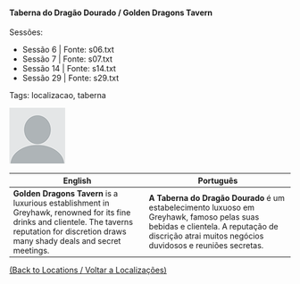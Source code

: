 
#### Taberna do Dragão Dourado / Golden Dragons Tavern

Sessões:  
- Sessão 6 | Fonte: s06.txt  
- Sessão 7 | Fonte: s07.txt  
- Sessão 14 | Fonte: s14.txt  
- Sessão 29 | Fonte: s29.txt  

Tags: localizacao, taberna

![Taberna do Dragão Dourado](docs/dm/locations/blank.png)

| English | Português |
|---------|-----------|
| **Golden Dragons Tavern** is a luxurious establishment in Greyhawk, renowned for its fine drinks and clientele. The taverns reputation for discretion draws many shady deals and secret meetings. | **A Taberna do Dragão Dourado** é um estabelecimento luxuoso em Greyhawk, famoso pelas suas bebidas e clientela. A reputação de discrição atrai muitos negócios duvidosos e reuniões secretas. |

[(Back to Locations / Voltar a Localizações)](localizacoes.md)



















